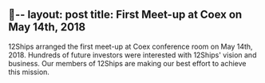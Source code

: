 --
layout: post
title:  First Meet-up at Coex on May 14th, 2018
---
12Ships arranged the first meet-up at Coex conference room on May 14th, 2018.
Hundreds of future investors were interested with 12Ships' vision and business.
Our members of 12Ships are making our best effort to achieve this mission.
